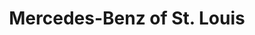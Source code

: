 ---
title: "Mercedes-Benz of St. Louis"
url: /saint-louis/mercedes-benz-of-st-louis/
shop: Autohaus
---